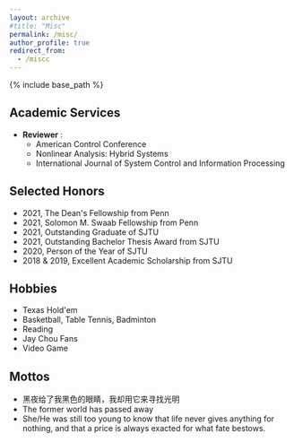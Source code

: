 ```yaml
---
layout: archive
#title: "Misc"
permalink: /misc/
author_profile: true
redirect_from:
  - /miscc
---
```


{% include base_path %}

Academic Services
-----
* **Reviewer** :   
  * American Control Conference
  * Nonlinear Analysis: Hybrid Systems  
  * International Journal of System Control and Information Processing

Selected Honors
-----
* 2021, The Dean's Fellowship from Penn
* 2021, Solomon M. Swaab Fellowship from Penn
* 2021, Outstanding Graduate of SJTU
* 2021, Outstanding Bachelor Thesis Award from SJTU
* 2020, Person of the Year of SJTU
* 2018 & 2019, Excellent Academic Scholarship from SJTU

Hobbies
-----
* Texas Hold'em 
* Basketball, Table Tennis, Badminton
* Reading
* Jay Chou Fans
* Video Game

Mottos
-----
* 黑夜给了我黑色的眼睛，我却用它来寻找光明
* The former world has passed away
* She/He was still too young to know that life never gives anything for nothing, and that a price is always exacted for what fate bestows.
